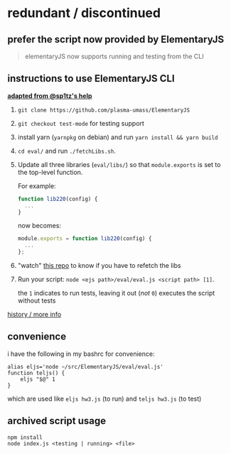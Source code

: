 redundant / discontinued
========================

## prefer the script now provided by ElementaryJS

> elementaryJS now supports running and testing from the CLI

## instructions to use ElementaryJS CLI

**[adapted from @sp1tz's help](https://github.com/CosineP/eljs-cli/issues/1#issuecomment-586819704)**

1. `git clone https://github.com/plasma-umass/ElementaryJS`
2. `git checkout test-mode` for testing support
2. install yarn (`yarnpkg` on debian) and run `yarn install && yarn build`
2. `cd eval/` and run `./fetchLibs.sh`.
3. Update all three libraries (`eval/libs/`) so that `module.exports` is set to the top-level function.

    For example:
    ```js
    function lib220(config) {
      ...
    }
    ```
    now becomes:
    ```js
    module.exports = function lib220(config) {
      ...
    };
    ```

4.  "watch" [this repo](https://github.com/umass-compsci220/ocelot-settings)
to know if you have to refetch the libs
5. Run your script: `node <ejs path>/eval/eval.js <script path> [1]`.

    the `1` indicates to run tests, leaving it out (*not* `0`) executes the
    script without tests

[history / more info](https://github.com/CosineP/eljs-cli/issues/1)

## convenience

i have the following in my bashrc for convenience:

    alias eljs='node ~/src/ElementaryJS/eval/eval.js'
    function teljs() {
        eljs "$@" 1
    }

which are used like `eljs hw3.js` (to run) and `teljs hw3.js` (to test)

## archived script usage

    npm install
    node index.js <testing | running> <file>

